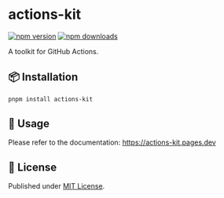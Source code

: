 # actions-kit

[![npm version][npm-version-src]][npm-version-href]
[![npm downloads][npm-downloads-src]][npm-downloads-href]

A toolkit for GitHub Actions.

## 📦 Installation

```bash
pnpm install actions-kit
```

## 🚀 Usage

Please refer to the documentation: https://actions-kit.pages.dev

## 📄 License

Published under [MIT License](./LICENSE).

[npm-version-src]: https://img.shields.io/npm/v/actions-kit?style=flat&colorA=18181B&colorB=4169E1
[npm-version-href]: https://npmjs.com/package/actions-kit
[npm-downloads-src]: https://img.shields.io/npm/dm/actions-kit?style=flat&colorA=18181B&colorB=4169E1
[npm-downloads-href]: https://npmjs.com/package/actions-kit
